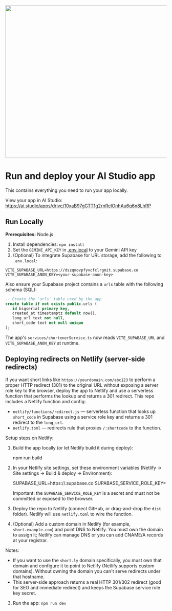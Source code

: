 <div align="center">
<img width="1200" height="475" alt="GHBanner" src="https://github.com/user-attachments/assets/0aa67016-6eaf-458a-adb2-6e31a0763ed6" />
</div>

# Run and deploy your AI Studio app

This contains everything you need to run your app locally.

View your app in AI Studio: https://ai.studio/apps/drive/10xaB97gGTT1g2rnReIOnhAu6q6n8LhRP

## Run Locally

**Prerequisites:**  Node.js


1. Install dependencies:
   `npm install`
2. Set the `GEMINI_API_KEY` in [.env.local](.env.local) to your Gemini API key
4. (Optional) To integrate Supabase for URL storage, add the following to `.env.local`:

```
VITE_SUPABASE_URL=https://dszqmovpfyvcfclrgmit.supabase.co
VITE_SUPABASE_ANON_KEY=<your-supabase-anon-key>
```

Also ensure your Supabase project contains a `urls` table with the following schema (SQL):

```sql
-- Create the `urls` table used by the app
create table if not exists public.urls (
   id bigserial primary key,
   created_at timestamptz default now(),
   long_url text not null,
   short_code text not null unique
);
```

The app's `services/shortenerService.ts` now reads `VITE_SUPABASE_URL` and `VITE_SUPABASE_ANON_KEY` at runtime.

## Deploying redirects on Netlify (server-side redirects)

If you want short links like `https://yourdomain.com/abc123` to perform a proper HTTP redirect (301) to the original URL
without exposing a server role key to the browser, deploy the app to Netlify and use a serverless function that performs the lookup
and returns a 301 redirect. This repo includes a Netlify function and config:

- `netlify/functions/redirect.js` — serverless function that looks up `short_code` in Supabase using a service role key and returns
   a 301 redirect to the `long_url`.
- `netlify.toml` — redirects rule that proxies `/:shortcode` to the function.

Setup steps on Netlify:

1. Build the app locally (or let Netlify build it during deploy):

    npm run build

2. In your Netlify site settings, set these environment variables (Netlify → Site settings → Build & deploy → Environment):

    SUPABASE_URL=https://<your-project>.supabase.co
    SUPABASE_SERVICE_ROLE_KEY=<your-supabase-service-role-key>

    Important: the `SUPABASE_SERVICE_ROLE_KEY` is a secret and must not be committed or exposed to the browser.

3. Deploy the repo to Netlify (connect GitHub, or drag-and-drop the `dist` folder). Netlify will use `netlify.toml` to wire the function.

4. (Optional) Add a custom domain in Netlify (for example, `short.example.com`) and point DNS to Netlify. You must own the domain
    to assign it; Netlify can manage DNS or you can add CNAME/A records at your registrar.

Notes:
- If you want to use the `short.ly` domain specifically, you must own that domain and configure it to point to Netlify (Netlify supports
   custom domains). Without owning the domain you can't serve redirects under that hostname.
- This server-side approach returns a real HTTP 301/302 redirect (good for SEO and immediate redirect) and keeps the Supabase
   service role key secret.

3. Run the app:
   `npm run dev`
